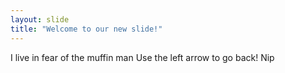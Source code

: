 ```yaml
---
layout: slide
title: "Welcome to our new slide!"
---
```

I live in fear of the muffin man
Use the left arrow to go back! Nip
